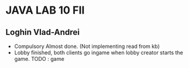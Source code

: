 # JAVA LAB 10 FII 

## Loghin Vlad-Andrei

* Compulsory Almost done. (Not implementing read from kb)
* Lobby finished, both clients go ingame when lobby creator starts the game. TODO : game
